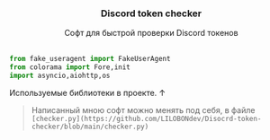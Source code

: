 <div align="center">
<h3>Discord token checker</h3>
Софт для быстрой проверки Discord токенов
</div>
<br>

``` python
from fake_useragent import FakeUserAgent
from colorama import Fore,init
import asyncio,aiohttp,os
```
Используемые библиотеки в проекте. ↑
<br>

> Написанный мною софт можно менять под себя, в файле `[checker.py](https://github.com/LILOBONdev/Disocrd-token-checker/blob/main/checker.py)`
